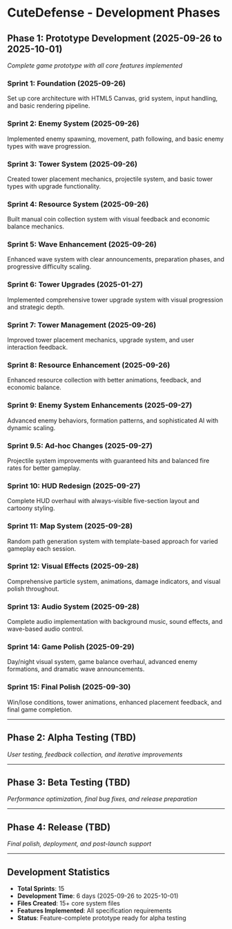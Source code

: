 # CuteDefense - Development Phases

## Phase 1: Prototype Development (2025-09-26 to 2025-10-01)
*Complete game prototype with all core features implemented*

### Sprint 1: Foundation (2025-09-26)
Set up core architecture with HTML5 Canvas, grid system, input handling, and basic rendering pipeline.

### Sprint 2: Enemy System (2025-09-26)
Implemented enemy spawning, movement, path following, and basic enemy types with wave progression.

### Sprint 3: Tower System (2025-09-26)
Created tower placement mechanics, projectile system, and basic tower types with upgrade functionality.

### Sprint 4: Resource System (2025-09-26)
Built manual coin collection system with visual feedback and economic balance mechanics.

### Sprint 5: Wave Enhancement (2025-09-26)
Enhanced wave system with clear announcements, preparation phases, and progressive difficulty scaling.

### Sprint 6: Tower Upgrades (2025-01-27)
Implemented comprehensive tower upgrade system with visual progression and strategic depth.

### Sprint 7: Tower Management (2025-09-26)
Improved tower placement mechanics, upgrade system, and user interaction feedback.

### Sprint 8: Resource Enhancement (2025-09-26)
Enhanced resource collection with better animations, feedback, and economic balance.

### Sprint 9: Enemy System Enhancements (2025-09-27)
Advanced enemy behaviors, formation patterns, and sophisticated AI with dynamic scaling.

### Sprint 9.5: Ad-hoc Changes (2025-09-27)
Projectile system improvements with guaranteed hits and balanced fire rates for better gameplay.

### Sprint 10: HUD Redesign (2025-09-27)
Complete HUD overhaul with always-visible five-section layout and cartoony styling.

### Sprint 11: Map System (2025-09-28)
Random path generation system with template-based approach for varied gameplay each session.

### Sprint 12: Visual Effects (2025-09-28)
Comprehensive particle system, animations, damage indicators, and visual polish throughout.

### Sprint 13: Audio System (2025-09-28)
Complete audio implementation with background music, sound effects, and wave-based audio control.

### Sprint 14: Game Polish (2025-09-29)
Day/night visual system, game balance overhaul, advanced enemy formations, and dramatic wave announcements.

### Sprint 15: Final Polish (2025-09-30)
Win/lose conditions, tower animations, enhanced placement feedback, and final game completion.

---

## Phase 2: Alpha Testing (TBD)
*User testing, feedback collection, and iterative improvements*

---

## Phase 3: Beta Testing (TBD)
*Performance optimization, final bug fixes, and release preparation*

---

## Phase 4: Release (TBD)
*Final polish, deployment, and post-launch support*

---

## Development Statistics
- **Total Sprints**: 15
- **Development Time**: 6 days (2025-09-26 to 2025-10-01)
- **Files Created**: 15+ core system files
- **Features Implemented**: All specification requirements
- **Status**: Feature-complete prototype ready for alpha testing
